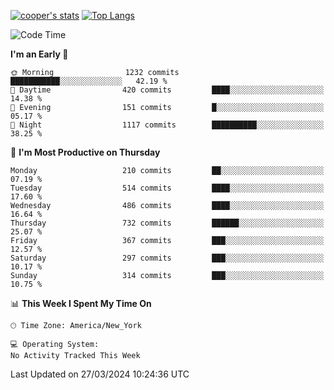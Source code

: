 [![cooper's stats](https://github-readme-stats-dwoluvhms-coopjz.vercel.app/api?username=coopjz&count_private=true)](https://github.com/coopjz/github-readme-stats)
[![Top Langs](https://github-readme-stats-dwoluvhms-coopjz.vercel.app/api/top-langs/?username=coopjz&count_private=true&langs_count=8&layout=compact)](https://github.com/coopjz/github-readme-stats)
<!--START_SECTION:waka-->
![Code Time](http://img.shields.io/badge/Code%20Time-0%20secs-blue)

**I'm an Early 🐤** 

```text
🌞 Morning                1232 commits        ███████████░░░░░░░░░░░░░░   42.19 % 
🌆 Daytime                420 commits         ████░░░░░░░░░░░░░░░░░░░░░   14.38 % 
🌃 Evening                151 commits         █░░░░░░░░░░░░░░░░░░░░░░░░   05.17 % 
🌙 Night                  1117 commits        ██████████░░░░░░░░░░░░░░░   38.25 % 
```
📅 **I'm Most Productive on Thursday** 

```text
Monday                   210 commits         ██░░░░░░░░░░░░░░░░░░░░░░░   07.19 % 
Tuesday                  514 commits         ████░░░░░░░░░░░░░░░░░░░░░   17.60 % 
Wednesday                486 commits         ████░░░░░░░░░░░░░░░░░░░░░   16.64 % 
Thursday                 732 commits         ██████░░░░░░░░░░░░░░░░░░░   25.07 % 
Friday                   367 commits         ███░░░░░░░░░░░░░░░░░░░░░░   12.57 % 
Saturday                 297 commits         ███░░░░░░░░░░░░░░░░░░░░░░   10.17 % 
Sunday                   314 commits         ███░░░░░░░░░░░░░░░░░░░░░░   10.75 % 
```


📊 **This Week I Spent My Time On** 

```text
🕑︎ Time Zone: America/New_York

💻 Operating System: 
No Activity Tracked This Week
```


 Last Updated on 27/03/2024 10:24:36 UTC
<!--END_SECTION:waka-->
